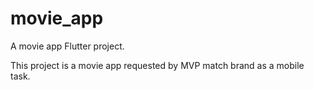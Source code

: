 # movie_app

A movie app Flutter project.

This project is a movie app requested by MVP match brand as a mobile task.
